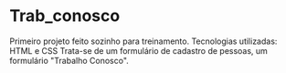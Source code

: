 # Trab_conosco
Primeiro projeto feito sozinho para treinamento. Tecnologias utilizadas: HTML e CSS 
Trata-se de um formulário de cadastro de pessoas, um formulário "Trabalho Conosco".
